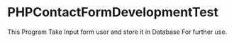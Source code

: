 # PHPContactFormDevelopmentTest
This Program Take Input form user and store it in Database For further use.
